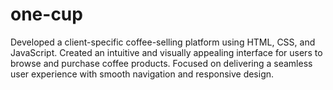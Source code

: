 # one-cup
Developed a client-specific coffee-selling platform using HTML, CSS, and JavaScript. Created an intuitive  and visually appealing interface for users to browse and purchase coffee products. Focused on  delivering a seamless user experience with smooth navigation and responsive design.
